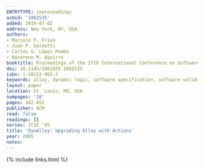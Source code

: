 ```yaml
---
ENTRYTYPE: inproceedings
acmid: '1062535'
added: 2019-07-02
address: New York, NY, USA
authors:
- Marcelo F. Frias
- Juan P. Galeotti
- Carlos G. López Pombo
- Nazareno M. Aguirre
booktitle: Proceedings of the 27th International Conference on Software Engineering
doi: 10.1145/1062455.1062535
isbn: 1-58113-963-2
keywords: alloy, dynamic logic, software specification, software validation
layout: paper
location: St. Louis, MO, USA
numpages: '10'
pages: 442-451
publisher: ACM
read: false
readings: []
series: ICSE '05
title: 'DynAlloy: Upgrading Alloy with Actions'
year: 2005
notes:
---
```

{% include links.html %}
